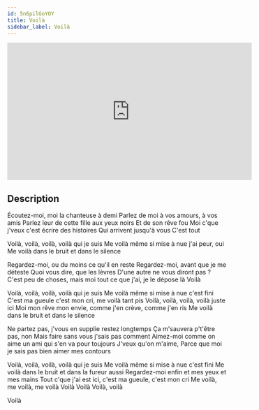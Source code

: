 ```yaml
---
id: 5n6pilGoYOY
title: Voilà
sidebar_label: Voilà
---
```


<iframe
  width="560"
  height="315"
  src="https://www.youtube.com/embed/5n6pilGoYOY"
  title="YouTube video player"
  frameborder="0"
  allow="accelerometer; autoplay; clipboard-write; encrypted-media; gyroscope; picture-in-picture; web-share"
  referrerpolicy="strict-origin-when-cross-origin"
  allowfullscreen
></iframe>

## Description

Écoutez-moi, moi la chanteuse à demi
Parlez de moi à vos amours, à vos amis
Parlez leur de cette fille aux yeux noirs
Et de son rêve fou
Moi c'que j'veux c'est écrire des histoires
Qui arrivent jusqu'à vous
C'est tout

Voilà, voilà, voilà, voilà qui je suis
Me voilà même si mise à nue j'ai peur, oui
Me voilà dans le bruit et dans le silence

Regardez-moi, ou du moins ce qu'il en reste
Regardez-moi, avant que je me déteste
Quoi vous dire, que les lèvres
D'une autre ne vous diront pas ?
C'est peu de choses, mais moi tout ce que j'ai, je le dépose là
Voilà

Voilà, voilà, voilà, voilà qui je suis
Me voilà même si mise à nue c'est fini
C'est ma gueule c'est mon cri, me voilà tant pis
Voilà, voilà, voilà, voilà juste ici
Moi mon rêve mon envie, comme j'en crève, comme j'en ris
Me voilà dans le bruit et dans le silence

Ne partez pas, j'vous en supplie restez longtemps
Ça m'sauvera p't'être pas, non
Mais faire sans vous j'sais pas comment
Aimez-moi comme on aime un ami qui s'en va pour toujours
J'veux qu'on m'aime,
Parce que moi je sais pas bien aimer mes contours

Voilà, voilà, voilà, voilà qui je suis
Me voilà même si mise à nue c'est fini
Me voilà dans le bruit et dans la fureur aussi
Regardez-moi enfin et mes yeux et mes mains
Tout c'que j'ai est ici, c'est ma gueule, c'est mon cri
Me voilà, me voilà, me voilà
Voilà
Voilà
Voilà, voilà

Voilà
